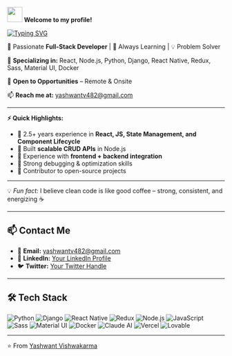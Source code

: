<img src="https://media.giphy.com/media/hvRJCLFzcasrR4ia7z/giphy.gif" width="35"> **Welcome to my profile!**  

[![Typing SVG](https://readme-typing-svg.herokuapp.com?size=25&color=FF5733&lines=Hi+%F0%9F%91%8B+I'm+Yashwant+Vishwakarma;Frontend+%26+Backend+Developer;React+%7C+Node.js+%7C+JavaScript)](https://git.io/typing-svg)  

🎯 Passionate **Full-Stack Developer** | 🚀 Always Learning | 💡 Problem Solver  

📌 **Specializing in:** React, Node.js, Python, Django, React Native, Redux, Sass, Material UI, Docker  

💼 **Open to Opportunities** – Remote & Onsite  

📫 **Reach me at:** [yashwantv482@gmail.com](mailto:yashwantv482@gmail.com)  

---

**⚡ Quick Highlights:**
- 🔹 2.5+ years experience in **React, JS, State Management, and Component Lifecycle**
- 🔹 Built **scalable CRUD APIs** in Node.js
- 🔹 Experience with **frontend + backend integration**
- 🔹 Strong debugging & optimization skills
- 🔹 Contributor to open-source projects

---

💡 *Fun fact:* I believe clean code is like good coffee – strong, consistent, and energizing ☕

---

## 📫 Contact Me
- 📧 **Email:** [yashwantv482@gmail.com](mailto:yashwantv482@gmail.com)  
- 💼 **LinkedIn:** [Your LinkedIn Profile](https://www.linkedin.com/in/your-link)  
- 🐦 **Twitter:** [Your Twitter Handle](https://twitter.com/your-handle)  

---

## 🛠️ Tech Stack
![Python](https://img.shields.io/badge/Python-3776AB?style=for-the-badge&logo=python&logoColor=white)
![Django](https://img.shields.io/badge/Django-092E20?style=for-the-badge&logo=django&logoColor=white)
![React Native](https://img.shields.io/badge/React_Native-20232A?style=for-the-badge&logo=react&logoColor=61DAFB)
![Redux](https://img.shields.io/badge/Redux-593D88?style=for-the-badge&logo=redux&logoColor=white)
![Node.js](https://img.shields.io/badge/Node.js-339933?style=for-the-badge&logo=nodedotjs&logoColor=white)
![JavaScript](https://img.shields.io/badge/JavaScript-F7DF1E?style=for-the-badge&logo=javascript&logoColor=black)
![Sass](https://img.shields.io/badge/Sass-CC6699?style=for-the-badge&logo=sass&logoColor=white)
![Material UI](https://img.shields.io/badge/Material_UI-0081CB?style=for-the-badge&logo=mui&logoColor=white)
![Docker](https://img.shields.io/badge/Docker-2496ED?style=for-the-badge&logo=docker&logoColor=white)
![Claude AI](https://img.shields.io/badge/Claude_AI-FFD700?style=for-the-badge&logo=anthropic&logoColor=black)
![Vercel](https://img.shields.io/badge/Vercel-000000?style=for-the-badge&logo=vercel&logoColor=white)
![Lovable](https://img.shields.io/badge/Lovable-FF69B4?style=for-the-badge&logo=heart&logoColor=white)

---

⭐️ From [Yashwant Vishwakarma](https://github.com/yashwantvishwakarma)
